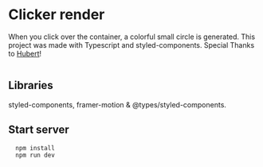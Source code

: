 # Clicker render

When you click over the container, a colorful small circle is generated. This project was made with Typescript and styled-components. Special Thanks to <a href="https://github.com/HubertRyanOfficial">Hubert</a>!

<img src="https://i.imgur.com/V4j3J1w.png" alt="" />

## Libraries

styled-components, framer-motion & @types/styled-components.

## Start server

```bash
  npm install
  npm run dev
```
